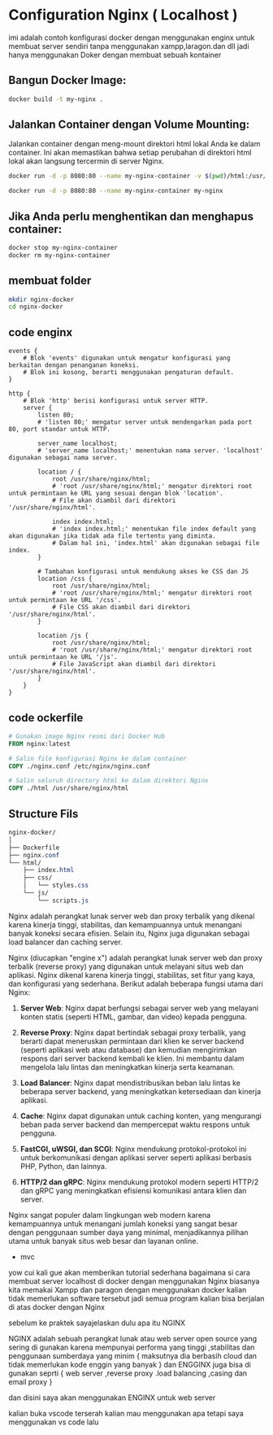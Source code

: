 #  Configuration Nginx ( Localhost ) 

imi adalah contoh konfigurasi docker dengan menggunakan enginx untuk membuat server sendiri tanpa menggunakan xampp,laragon.dan dll jadi hanya menggunakan Doker dengan membuat sebuah kontainer 

## Bangun Docker Image:


```bash
docker build -t my-nginx .
```
## Jalankan Container dengan Volume Mounting:
Jalankan container dengan meng-mount direktori html lokal Anda ke dalam container. Ini akan memastikan bahwa setiap perubahan di direktori html lokal akan langsung tercermin di server Nginx.
```bash
docker run -d -p 8080:80 --name my-nginx-container -v $(pwd)/html:/usr/share/nginx/html my-nginx

docker run -d -p 8080:80 --name my-nginx-container my-nginx

```
## Jika Anda perlu menghentikan dan menghapus container:

```bash
docker stop my-nginx-container
docker rm my-nginx-container
```
## membuat folder 
```bash
mkdir nginx-docker
cd nginx-docker

```
## code enginx
```nginx
events {
    # Blok 'events' digunakan untuk mengatur konfigurasi yang berkaitan dengan penanganan koneksi.
    # Blok ini kosong, berarti menggunakan pengaturan default.
}

http {
    # Blok 'http' berisi konfigurasi untuk server HTTP.
    server {
        listen 80;
        # 'listen 80;' mengatur server untuk mendengarkan pada port 80, port standar untuk HTTP.

        server_name localhost;
        # 'server_name localhost;' menentukan nama server. 'localhost' digunakan sebagai nama server.

        location / {
            root /usr/share/nginx/html;
            # 'root /usr/share/nginx/html;' mengatur direktori root untuk permintaan ke URL yang sesuai dengan blok 'location'.
            # File akan diambil dari direktori '/usr/share/nginx/html'.

            index index.html;
            # 'index index.html;' menentukan file index default yang akan digunakan jika tidak ada file tertentu yang diminta.
            # Dalam hal ini, 'index.html' akan digunakan sebagai file index.
        }

        # Tambahan konfigurasi untuk mendukung akses ke CSS dan JS
        location /css {
            root /usr/share/nginx/html;
            # 'root /usr/share/nginx/html;' mengatur direktori root untuk permintaan ke URL '/css'.
            # File CSS akan diambil dari direktori '/usr/share/nginx/html'.
        }

        location /js {
            root /usr/share/nginx/html;
            # 'root /usr/share/nginx/html;' mengatur direktori root untuk permintaan ke URL '/js'.
            # File JavaScript akan diambil dari direktori '/usr/share/nginx/html'.
        }
    }
}
```
## code ockerfile
```Dockerfile
# Gunakan image Nginx resmi dari Docker Hub
FROM nginx:latest

# Salin file konfigurasi Nginx ke dalam container
COPY ./nginx.conf /etc/nginx/nginx.conf

# Salin seluruh directory html ke dalam direktori Nginx
COPY ./html /usr/share/nginx/html

```
## Structure Fils 
```css
nginx-docker/
│
├── Dockerfile
├── nginx.conf
└── html/
    ├── index.html
    ├── css/
    │   └── styles.css
    └── js/
        └── scripts.js

```


Nginx adalah perangkat lunak server web dan proxy terbalik yang dikenal karena kinerja tinggi, stabilitas, dan kemampuannya untuk menangani banyak koneksi secara efisien. Selain itu, Nginx juga digunakan sebagai load balancer dan caching server.


Nginx (diucapkan "engine x") adalah perangkat lunak server web dan proxy terbalik (reverse proxy) yang digunakan untuk melayani situs web dan aplikasi. Nginx dikenal karena kinerja tinggi, stabilitas, set fitur yang kaya, dan konfigurasi yang sederhana. Berikut adalah beberapa fungsi utama dari Nginx:

1. **Server Web**: Nginx dapat berfungsi sebagai server web yang melayani konten statis (seperti HTML, gambar, dan video) kepada pengguna.

2. **Reverse Proxy**: Nginx dapat bertindak sebagai proxy terbalik, yang berarti dapat meneruskan permintaan dari klien ke server backend (seperti aplikasi web atau database) dan kemudian mengirimkan respons dari server backend kembali ke klien. Ini membantu dalam mengelola lalu lintas dan meningkatkan kinerja serta keamanan.

3. **Load Balancer**: Nginx dapat mendistribusikan beban lalu lintas ke beberapa server backend, yang meningkatkan ketersediaan dan kinerja aplikasi.

4. **Cache**: Nginx dapat digunakan untuk caching konten, yang mengurangi beban pada server backend dan mempercepat waktu respons untuk pengguna.

5. **FastCGI, uWSGI, dan SCGI**: Nginx mendukung protokol-protokol ini untuk berkomunikasi dengan aplikasi server seperti aplikasi berbasis PHP, Python, dan lainnya.

6. **HTTP/2 dan gRPC**: Nginx mendukung protokol modern seperti HTTP/2 dan gRPC yang meningkatkan efisiensi komunikasi antara klien dan server.

Nginx sangat populer dalam lingkungan web modern karena kemampuannya untuk menangani jumlah koneksi yang sangat besar dengan penggunaan sumber daya yang minimal, menjadikannya pilihan utama untuk banyak situs web besar dan layanan online.


- mvc 

yow cui kali gue akan memberikan tutorial sederhana bagaimana si cara membuat server localhost di docker dengan menggunakan Nginx
biasanya kita memakai Xampp dan paragon dengan menggunakan docker kalian tidak memerlukan software tersebut jadi semua program kalian bisa berjalan di atas docker dengan Nginx 

sebelum ke praktek sayajelaskan dulu apa itu NGINX 

NGINX adalah sebuah  perangkat lunak atau web server open source yang sering di gunakan karena mempunyai performa yang tinggi ,stabilitas 
dan penggunaan sumberdaya yang minim { maksutnya dia berbasih cloud dan tidak memerlukan kode enggin yang banyak }
dan ENGGINX juga bisa di gunakan seprti { web server ,reverse proxy .load balancing ,casing dan email proxy }

dan disini saya akan menggunakan ENGINX untuk web server 

kalian buka vscode terserah kalian mau menggunakan apa tetapi saya menggunakan vs code lalu

